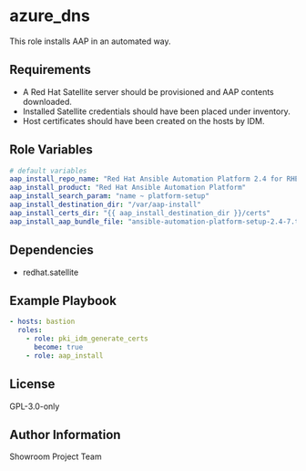 azure_dns
=========

This role installs AAP in an automated way.

Requirements
------------

- A Red Hat Satellite server should be provisioned and AAP contents downloaded.
- Installed Satellite credentials should have been placed under inventory.
- Host certificates should have been created on the hosts by IDM.

Role Variables
--------------

```yaml
# default variables
aap_install_repo_name: "Red Hat Ansible Automation Platform 2.4 for RHEL 9 x86_64 Files"
aap_install_product: "Red Hat Ansible Automation Platform"
aap_install_search_param: "name ~ platform-setup"
aap_install_destination_dir: "/var/aap-install"
aap_install_certs_dir: "{{ aap_install_destination_dir }}/certs"
aap_install_aap_bundle_file: "ansible-automation-platform-setup-2.4-7.tar.gz"
```

Dependencies
------------

- redhat.satellite

Example Playbook
----------------

```yaml
- hosts: bastion
  roles:
    - role: pki_idm_generate_certs
      become: true
    - role: aap_install
```

License
-------

GPL-3.0-only

Author Information
------------------

Showroom Project Team
